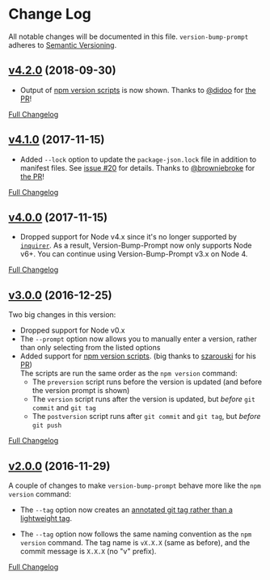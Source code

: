# Change Log
All notable changes will be documented in this file.
`version-bump-prompt` adheres to [Semantic Versioning](http://semver.org/).

## [v4.2.0](https://github.com/James-Messinger/version-bump-prompt/tree/v4.2.0) (2018-09-30)

- Output of [npm version scripts](https://docs.npmjs.com/cli/version) is now shown.  Thanks to [@didoo](https://github.com/didoo) for [the PR](https://github.com/James-Messinger/version-bump-prompt/pull/27)!

[Full Changelog](https://github.com/James-Messinger/version-bump-prompt/compare/v4.1.0...v4.2.0)


## [v4.1.0](https://github.com/James-Messinger/version-bump-prompt/tree/v4.1.0) (2017-11-15)

- Added `--lock` option to update the `package-json.lock` file in addition to manifest files.  See [issue #20](https://github.com/James-Messinger/version-bump-prompt/issues/20) for details.  Thanks to [@browniebroke](https://github.com/browniebroke) for [the PR](https://github.com/James-Messinger/version-bump-prompt/pull/23/files)!

[Full Changelog](https://github.com/James-Messinger/version-bump-prompt/compare/v4.0.0...v4.1.0)


## [v4.0.0](https://github.com/James-Messinger/version-bump-prompt/tree/v4.0.0) (2017-11-15)

- Dropped support for Node v4.x since it's no longer supported by [`inquirer`](https://www.npmjs.com/package/inquirer). As a result, Version-Bump-Prompt now only supports Node v6+.  You can continue using Version-Bump-Prompt v3.x on Node 4.

[Full Changelog](https://github.com/James-Messinger/version-bump-prompt/compare/v3.0.0...v4.0.0)


## [v3.0.0](https://github.com/James-Messinger/version-bump-prompt/tree/v3.0.0) (2016-12-25)

Two big changes in this version:

- Dropped support for Node v0.x
- The `--prompt` option now allows you to manually enter a version, rather than only selecting from the listed options
- Added support for [npm version scripts](https://docs.npmjs.com/cli/version). (big thanks to [szarouski](https://github.com/szarouski) for his [PR](https://github.com/James-Messinger/version-bump-prompt/pull/17))<br> The scripts are run the same order as the `npm version` command:
  - The `preversion` script runs before the version is updated (and before the version prompt is shown)
  - The `version` script runs after the version is updated, but _before_ `git commit` and `git tag`
  - The `postversion` script runs after `git commit` and `git tag`, but _before_ `git push`

[Full Changelog](https://github.com/James-Messinger/version-bump-prompt/compare/v2.0.0...v3.0.0)


## [v2.0.0](https://github.com/James-Messinger/version-bump-prompt/tree/v2.0.0) (2016-11-29)

A couple of changes to make `version-bump-prompt` behave more like the `npm version` command:

- The `--tag` option now creates an [annotated git tag rather than a lightweight tag](https://git-scm.com/book/en/v2/Git-Basics-Tagging#Creating-Tags).

- The `--tag` option now follows the same naming convention as the `npm version` command. The tag name is `vX.X.X` (same as before), and the commit message is `X.X.X` (no "v" prefix).

[Full Changelog](https://github.com/James-Messinger/version-bump-prompt/compare/v1.7.2...v2.0.0)
